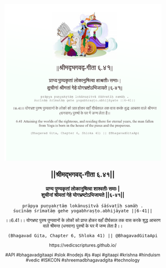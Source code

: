 <img src="../../asset/BG_6_41.png"/>
<center><h2>||श्रीमद्‍भगवद्‍-गीता ६.४१||</h2>
<h3>प्राप्य पुण्यकृतां लोकानुषित्वा शाश्वतीः समाः |<br/>शुचीनां श्रीमतां गेहे योगभ्रष्टोऽभिजायते ||६-४१||</h3>
<pre>prāpya puṇyakṛtāṃ lokānuṣitvā śāśvatīḥ samāḥ .<br/>śucīnāṃ śrīmatāṃ gehe yogabhraṣṭo.abhijāyate ||6-41||</pre>
<p>।।6.41।। योगभ्रष्ट पुरुष पुण्यवानों के लोकों को प्राप्त होकर वहाँ दीर्घकाल तक वास करके शुद्ध आचरण वाले श्रीमन्त (धनवान) पुरुषों के घर में जन्म लेता है।।</p>
<pre>(Bhagavad Gita, Chapter 6, Shloka 41) || @BhagavadGitaApi</pre><p>https://vedicscriptures.github.io/</p><p>#API #bhagavadgitaapi #slok #nodejs #js #api #gitaapi #krishna #hinduism #vedic #ISKCON #shreemadbhagavadgita #technology</p></center>